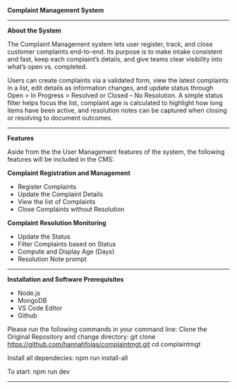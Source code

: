 
**Complaint Management System**

---

**About the System**

The Complaint Management system lets user register, track, and close customer complaints end-to-end. Its purpose is to make intake consistent and fast, keep each complaint’s details, and give teams clear visibility into what’s open vs. completed.

Users can create complaints via a validated form, view the latest complaints in a list, edit details as information changes, and update status through Open > In Progress > Resolved or Closed – No Resolution. A simple status filter helps focus the list, complaint age is calculated to highlight how long items have been active, and resolution notes can be captured when closing or resolving to document outcomes.


---
**Features**

Aside from the the User Management features of the system, the following features will be included in the CMS:

**Complaint Registration and Management**
* Register Complaints
* Update the Complaint Details
* View the list of Complaints
* Close Complaints without Resolution

**Complaint Resolution Monitoring**
* Update the Status
* Filter Complaints based on Status
* Compute and Display Age (Days)
* Resolution Note prompt


---
**Installation and Software Prerequisites**
* Node.js
* MongoDB
* VS Code Editor
* Github

Please run the following commands in your command line:
Clone the Original Repository and change directory:
git clone https://github.com/hannahfojas/complaintmgt.git
cd complaintmgt

Install all dependecies:
npm run install-all

To start:
npm run dev

---


